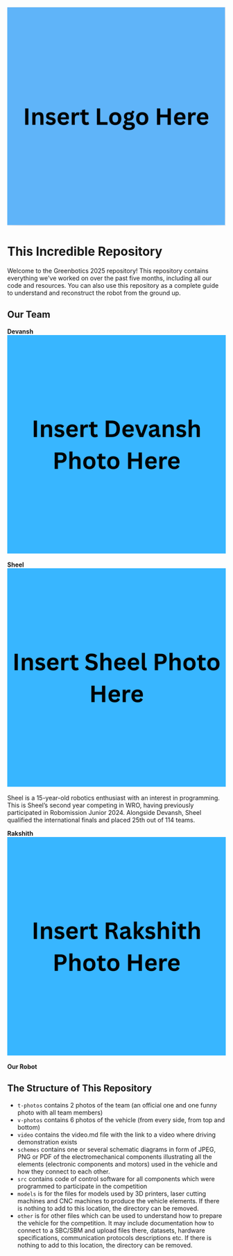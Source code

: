 ![Greenbotics 2025](other/readmephotos/logo.png)

**This Incredible Repository**
====

Welcome to the Greenbotics 2025 repository! This repository contains everything we've worked on over the past five months, including all our code and resources. You can also use this repository as a complete guide to understand and reconstruct the robot from the ground up.

**Our Team**
-----

**Devansh**
![Devansh](other/readmephotos/Devansh.png)

**Sheel**
![Sheel](other/readmephotos/Sheel.png)

Sheel is a 15-year-old robotics enthusiast with an interest in programming. This is Sheel’s second year competing in WRO, having previously participated in Robomission Junior 2024. Alongside Devansh, Sheel qualified the international finals and placed 25th out of 114 teams.


**Rakshith**
![Rakshith](other/readmephotos/Rakshith.png)

**Our Robot**




## The Structure of This Repository

* `t-photos` contains 2 photos of the team (an official one and one funny photo with all team members)
* `v-photos` contains 6 photos of the vehicle (from every side, from top and bottom)
* `video` contains the video.md file with the link to a video where driving demonstration exists
* `schemes` contains one or several schematic diagrams in form of JPEG, PNG or PDF of the electromechanical components illustrating all the elements (electronic components and motors) used in the vehicle and how they connect to each other.
* `src` contains code of control software for all components which were programmed to participate in the competition
* `models` is for the files for models used by 3D printers, laser cutting machines and CNC machines to produce the vehicle elements. If there is nothing to add to this location, the directory can be removed.
* `other` is for other files which can be used to understand how to prepare the vehicle for the competition. It may include documentation how to connect to a SBC/SBM and upload files there, datasets, hardware specifications, communication protocols descriptions etc. If there is nothing to add to this location, the directory can be removed.
